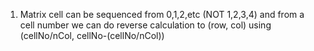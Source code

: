 1. Matrix cell can be sequenced from 0,1,2,etc (NOT 1,2,3,4) and from a cell number we can do reverse calculation to (row, col) using (cellNo/nCol, cellNo-(cellNo/nCol)) 